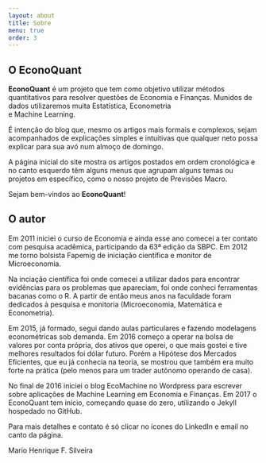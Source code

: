 ```yaml
---
layout: about
title: Sobre
menu: true
order: 3
---
```


## O EconoQuant
**EconoQuant** é um projeto que tem como objetivo utilizar métodos quantitativos para resolver 
questões de Economia e Finanças. Munidos de dados utilizaremos muita Estatística, Econometria  
e Machine Learning.

É intenção do blog que, mesmo os artigos mais formais e complexos, sejam acompanhados 
de explicações simples e intuitivas que qualquer neto possa explicar para sua avó num 
almoço de domingo.

A página inicial do site mostra os artigos postados em ordem cronológica e no canto 
esquerdo têm alguns menus que agrupam alguns temas ou projetos em específico, como 
o nosso projeto de Previsões Macro.

Sejam bem-vindos ao **EconoQuant**!

## O autor
Em 2011 iniciei o curso de Economia e ainda esse ano comecei a ter contato com pesquisa 
acadêmica, participando da 63ª edição da SBPC. Em 2012 me torno bolsista Fapemig de 
iniciação científica e monitor de Microeconomia.

Na inciação científica foi onde comecei a utilizar dados para encontrar evidências 
para os problemas que apareciam, foi onde conheci ferramentas bacanas como o R. A 
partir de então meus anos na faculdade foram dedicados à pesquisa e monitoria (Microeconomia, 
Matemática e Econometria).

Em 2015, já formado, segui dando aulas particulares e fazendo modelagens econométricas 
sob demanda. Em 2016 começo a operar na bolsa de valores por conta própria, dos ativos 
que operei, o que mais gostei e tive melhores resultados foi dólar futuro. Porém a 
Hipótese dos Mercados Eficientes, que eu já conhecia na teoria, se mostrou que também 
era muito forte na prática (pelo menos para um trader autônomo operando de casa).

No final de 2016 iniciei o blog EcoMachine no Wordpress para escrever sobre aplicações 
de Machine Learning em Economia e Finanças. Em 2017 o EconoQuant tem início, começando 
quase do zero, utilizando o Jekyll hospedado no GitHub.

Para mais detalhes e contato é só clicar no ícones  do LinkedIn e email no canto da 
página. 

Mario Henrique F. Silveira


